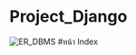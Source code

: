 
# Project_Django
![ER_DBMS](https://user-images.githubusercontent.com/88104340/209808197-153fb72d-0e4d-46ca-95fb-18d01cbde10a.jpg)
#หน้า Index
